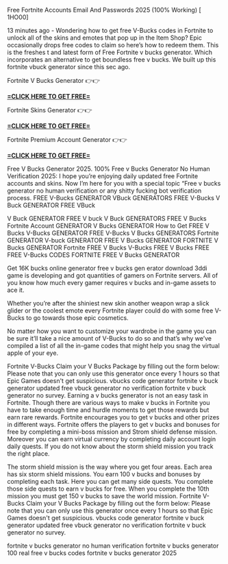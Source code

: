 Free Fortnite Accounts Email And Passwords 2025 (100% Working) [ 1HO00]

13 minutes ago - Wondering how to get free V-Bucks codes in Fortnite to unlock all of the skins and emotes that pop up in the Item Shop? Epic occasionally drops free codes to claim so here’s how to redeem them. This is the freshes t and latest form of Free Fortnite v bucks generator. Which incorporates an alternative to get boundless free v bucks. We built up this fortnite vbuck generator since this sec ago.

Fortnite V Bucks Generator 👉👉 

**[=CLICK HERE TO GET FREE=](https://www.google.com/url?q=https%3A%2F%2Fappbitly.com%2FjHeMV)**



Fortnite Skins Generator 👉👉 

**[=CLICK HERE TO GET FREE=](https://www.google.com/url?q=https%3A%2F%2Fappbitly.com%2Fkbpyx)**



Fortnite Premium Account Generator 👉👉 

**[=CLICK HERE TO GET FREE=](https://www.google.com/url?q=https%3A%2F%2Fappbitly.com%2FLLDUU)**



Free V Bucks Generator 2025. 100% Free v Bucks Generator No Human Verification 2025: I hope you’re enjoying daily updated free Fortnite accounts and skins. Now I’m here for you with a special topic “Free v bucks generator no human verification or any shitty fucking bot verification process. FREE V-Bucks GENERATOR VBuck GENERATORS FREE V-Bucks V Buck GENERATOR FREE VBuck

V Buck GENERATOR FREE V buck V Buck GENERATORS FREE V Bucks Fortnite Account GENERATOR V Bucks GENERATOR How to Get FREE V Bucks V-Bucks GENERATOR FREE V-Bucks V Bucks GENERATORS Fortnite GENERATOR V-buck GENERATOR FREE V Bucks GENERATOR FORTNITE V Bucks GENERATOR Fortnite FREE V Bucks V-Bucks FREE V Bucks FREE FREE V-Bucks CODES FORTNITE FREE V Bucks GENERATOR

Get 16K bucks online generator free v bucks gen erator download 3ddi game is developing and got quantities of gamers on Fortnite servers. All of you know how much every gamer requires v bucks and in-game assets to ace it.

Whether you’re after the shiniest new skin another weapon wrap a slick glider or the coolest emote every Fortnite player could do with some free V-Bucks to go towards those epic cosmetics.

No matter how you want to customize your wardrobe in the game you can be sure it’ll take a nice amount of V-Bucks to do so and that’s why we’ve compiled a list of all the in-game codes that might help you snag the virtual apple of your eye.

Fortnite V-Bucks Claim your V Bucks Package by filling out the form below: Please note that you can only use this generator once every 1 hours so that Epic Games doesn't get suspicious. vbucks code generator fortnite v buck generator updated free vbuck generator no verification fortnite v buck generator no survey. Earning a v bucks generator is not an easy task in Fortnite. Though there are various ways to make v bucks in Fortnite you have to take enough time and hurdle moments to get those rewards but earn rare rewards. Fortnite encourages you to get v bucks and other prizes in different ways. Fortnite offers the players to get v bucks and bonuses for free by completing a mini-boss mission and Strom shield defense mission. Moreover you can earn virtual currency by completing daily account login daily quests. If you do not know about the storm shield mission you track the right place.

The storm shield mission is the way where you get four areas. Each area has six storm shield missions. You earn 100 v bucks and bonuses by completing each task. Here you can get many side quests. You complete those side quests to earn v bucks for free. When you complete the 10th mission you must get 150 v bucks to save the world mission. Fortnite V-Bucks Claim your V Bucks Package by filling out the form below: Please note that you can only use this generator once every 1 hours so that Epic Games doesn't get suspicious. vbucks code generator fortnite v buck generator updated free vbuck generator no verification fortnite v buck generator no survey.

fortnite v bucks generator no human verification fortnite v bucks generator 100 real free v bucks codes fortnite v bucks generator 2025



